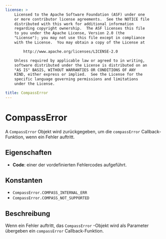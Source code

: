 ```yaml
---
license: >
    Licensed to the Apache Software Foundation (ASF) under one
    or more contributor license agreements.  See the NOTICE file
    distributed with this work for additional information
    regarding copyright ownership.  The ASF licenses this file
    to you under the Apache License, Version 2.0 (the
    "License"); you may not use this file except in compliance
    with the License.  You may obtain a copy of the License at

        http://www.apache.org/licenses/LICENSE-2.0

    Unless required by applicable law or agreed to in writing,
    software distributed under the License is distributed on an
    "AS IS" BASIS, WITHOUT WARRANTIES OR CONDITIONS OF ANY
    KIND, either express or implied.  See the License for the
    specific language governing permissions and limitations
    under the License.

title: CompassError
---
```


# CompassError

A `CompassError` Objekt wird zurückgegeben, um die `compassError` Callback-Funktion, wenn ein Fehler auftritt.

## Eigenschaften

*   **Code**: einer der vordefinierten Fehlercodes aufgeführt.

## Konstanten

*   `CompassError.COMPASS_INTERNAL_ERR`
*   `CompassError.COMPASS_NOT_SUPPORTED`

## Beschreibung

Wenn ein Fehler auftritt, das `CompassError` -Objekt wird als Parameter übergeben ein `compassError` Callback-Funktion.